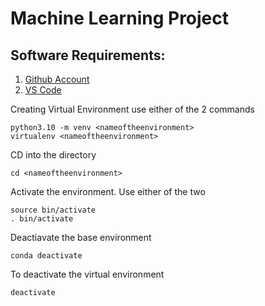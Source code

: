 # Machine Learning Project

## Software Requirements:

1. [Github Account](https://github.com/)
2. [VS Code](https://code.visualstudio.com/download)

Creating Virtual Environment use either of the 2 commands
```
python3.10 -m venv <nameoftheenvironment>
virtualenv <nameoftheenvironment>
```
CD into the directory
```
cd <nameoftheenvironment>
```

Activate the environment. Use either of the two
```
source bin/activate
. bin/activate
```

Deactiavate the base environment
```
conda deactivate
```

To deactivate the virtual environment
```
deactivate
```



